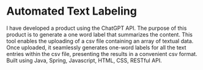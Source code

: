 # Automated Text Labeling

I have developed a product using the ChatGPT API. The purpose of this product is to generate a one word label that summarizes the content. 
This tool enables the uploading of a csv file containing an array of textual data. Once uploaded, it seamlessly generates one-word labels for 
all the text entries within the csv file, presenting the results in a convenient csv format. Built using Java, Spring, Javascript, HTML, CSS, RESTful API.
